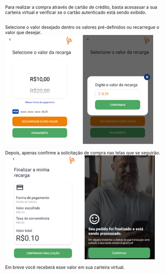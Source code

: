 Para realizar a compra através de cartão de crédito, basta acesassar a sua carteira virtual e verificar se o cartão autenticado está sendo exibido.<br><br>

 



Selecione o valor desejado dentro os valores pré-definidos ou recarregue o valor que desejar.<br>
![image.png](/.attachments/image-1b848b1d-6690-4672-ae21-6a8b7800f624.png)<br><br>
Depois, apenas confirme a solicitação de compra nas telas que se seguirão.<br>
![image.png](/.attachments/image-41e3206a-c335-4c3a-a736-77195667c522.png)

Em breve você receberá esse valor em sua carteira virtual.


